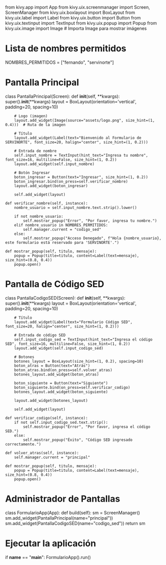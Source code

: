 from kivy.app import App
from kivy.uix.screenmanager import Screen, ScreenManager
from kivy.uix.boxlayout import BoxLayout
from kivy.uix.label import Label
from kivy.uix.button import Button
from kivy.uix.textinput import TextInput
from kivy.uix.popup import Popup
from kivy.uix.image import Image  # Importa Image para mostrar imágenes

# Lista de nombres permitidos
NOMBRES_PERMITIDOS = ["fernando", "servinorte"]

# Pantalla Principal
class PantallaPrincipal(Screen):
    def __init__(self, **kwargs):
        super().__init__(**kwargs)
        layout = BoxLayout(orientation='vertical', padding=20, spacing=10)

        # Logo (imagen)
        layout.add_widget(Image(source="assets/logo.png", size_hint=(1, 0.4)))  # Ruta de la imagen

        # Título
        layout.add_widget(Label(text="Bienvenido al Formulario de SERVINORTE", font_size=20, halign="center", size_hint=(1, 0.2)))

        # Entrada de nombre
        self.input_nombre = TextInput(hint_text="Ingresa tu nombre", font_size=16, multiline=False, size_hint=(1, 0.2))
        layout.add_widget(self.input_nombre)

        # Botón Ingresar
        boton_ingresar = Button(text="Ingresar", size_hint=(1, 0.2))
        boton_ingresar.bind(on_press=self.verificar_nombre)
        layout.add_widget(boton_ingresar)

        self.add_widget(layout)

    def verificar_nombre(self, instance):
        nombre_usuario = self.input_nombre.text.strip().lower()

        if not nombre_usuario:
            self.mostrar_popup("Error", "Por favor, ingresa tu nombre.")
        elif nombre_usuario in NOMBRES_PERMITIDOS:
            self.manager.current = "codigo_sed"
        else:
            self.mostrar_popup("Acceso Denegado", f"Hola {nombre_usuario}, este formulario está reservado para 'SERVINORTE'.")

    def mostrar_popup(self, titulo, mensaje):
        popup = Popup(title=titulo, content=Label(text=mensaje), size_hint=(0.8, 0.4))
        popup.open()


# Pantalla de Código SED
class PantallaCodigoSED(Screen):
    def __init__(self, **kwargs):
        super().__init__(**kwargs)
        layout = BoxLayout(orientation='vertical', padding=20, spacing=10)

        # Título
        layout.add_widget(Label(text="Formulario Código SED", font_size=20, halign="center", size_hint=(1, 0.2)))

        # Entrada de código SED
        self.input_codigo_sed = TextInput(hint_text="Ingresa el código SED", font_size=16, multiline=False, size_hint=(1, 0.2))
        layout.add_widget(self.input_codigo_sed)

        # Botones
        botones_layout = BoxLayout(size_hint=(1, 0.2), spacing=10)
        boton_atras = Button(text="Atrás")
        boton_atras.bind(on_press=self.volver_atras)
        botones_layout.add_widget(boton_atras)

        boton_siguiente = Button(text="Siguiente")
        boton_siguiente.bind(on_press=self.verificar_codigo)
        botones_layout.add_widget(boton_siguiente)

        layout.add_widget(botones_layout)

        self.add_widget(layout)

    def verificar_codigo(self, instance):
        if not self.input_codigo_sed.text.strip():
            self.mostrar_popup("Error", "Por favor, ingresa el código SED.")
        else:
            self.mostrar_popup("Éxito", "Código SED ingresado correctamente.")

    def volver_atras(self, instance):
        self.manager.current = "principal"

    def mostrar_popup(self, titulo, mensaje):
        popup = Popup(title=titulo, content=Label(text=mensaje), size_hint=(0.8, 0.4))
        popup.open()


# Administrador de Pantallas
class FormularioApp(App):
    def build(self):
        sm = ScreenManager()
        sm.add_widget(PantallaPrincipal(name="principal"))
        sm.add_widget(PantallaCodigoSED(name="codigo_sed"))
        return sm


# Ejecutar la aplicación
if __name__ == "__main__":
    FormularioApp().run()

